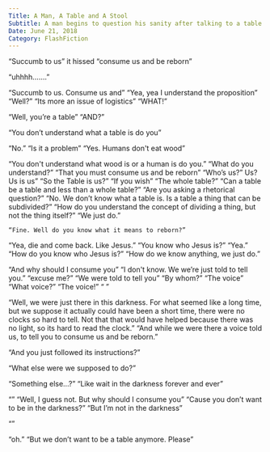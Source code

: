```yaml
---
Title: A Man, A Table and A Stool 
Subtitle: A man begins to question his sanity after talking to a table
Date: June 21, 2018
Category: FlashFiction
---
```

“Succumb to us” it hissed “consume us and be reborn”

“uhhhh…….”

“Succumb to us. Consume us and”
				“Yea, yea I understand the proposition”
“Well?” 
						“Its more an issue of	logistics”
“WHAT!”


“Well, you’re a table”
“AND?”


“You don’t understand what a table is do you”



“No.” “Is it a problem”
“Yes. Humans don't eat wood”



“You don't understand what wood is or a human is do you.”  “What do you understand?”
“That you must consume us and be reborn”
“Who’s us?”
Us? Us is us”
“So the Table is us?”
“If you wish”
“The whole table?”
“Can a table be a table and less than a whole table?”
“Are you asking a rhetorical question?”
“No. We don’t know what a table is. Is a table a thing that can be subdivided?”
“How do you understand the concept of dividing a thing, but not the thing itself?”
“We just do.”



	“Fine. Well do you know what it means to reborn?”
“Yea, die and come back. Like Jesus.”
“You know who Jesus is?”
“Yea.”  
“How do you know who Jesus is?”
“How do we know anything, we just do.”






“And why should I consume you”
“I don't know. We we’re just told to tell you.”
“excuse me?”
“We were told to tell you”
“By whom?”
“The voice”
“What voice?”
“The voice!” 
“ ”

“Well, we were just there in this darkness. For what seemed like a long time, but we suppose it actually could have been a short time, there were no clocks so hard to tell. Not that that would have helped because there was no light, so its hard to read the clock.” “And while we were there a voice told us, to tell you to consume us and be reborn.”

“And you just followed its instructions?”

“What else were we supposed to do?”

“Something else…?”
“Like wait in the darkness forever and ever”

“”
“Well, I guess not. But why should I consume you”
“Cause you don’t want to be in the darkness?”
“But I’m not in the darkness”

“”

“oh.” “But we don’t want to be a table anymore. Please”

